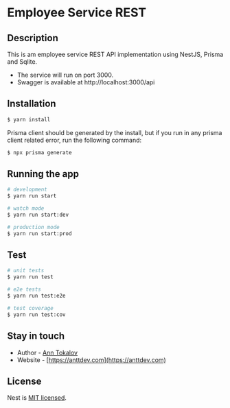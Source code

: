 # Employee Service REST

## Description

This is am employee service REST API implementation using NestJS, Prisma and Sqlite.
 - The service will run on port 3000.
 - Swagger is available at http://localhost:3000/api

## Installation

```bash
$ yarn install
```
Prisma client should be generated by the install, but if you run in any prisma client related error, run the following command:
```bash
$ npx prisma generate
```

## Running the app

```bash
# development
$ yarn run start

# watch mode
$ yarn run start:dev

# production mode
$ yarn run start:prod
```

## Test

```bash
# unit tests
$ yarn run test

# e2e tests
$ yarn run test:e2e

# test coverage
$ yarn run test:cov
```
## Stay in touch

- Author - [Ann Tokalov](https://www.linkedin.com/in/atokalov/)
- Website - [https://anttdev.com](https://anttdev.com)

## License

Nest is [MIT licensed](LICENSE).
